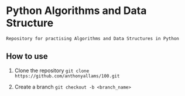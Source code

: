 # Python Algorithms and Data Structure

    Repository for practising Algorithms and Data Structures in Python

## How to use

1. Clone the repository
   `git clone https://github.com/anthonyallams/100.git`

2. Create a branch
   `git checkout -b <branch_name>`
